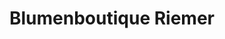 ---
title: "Blumenboutique Riemer"
url: /schwarzenberg-erzgeb/blumenboutique-riemer/
shop: Blumen
---